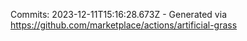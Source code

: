 Commits: 2023-12-11T15:16:28.673Z - Generated via https://github.com/marketplace/actions/artificial-grass
<br>
